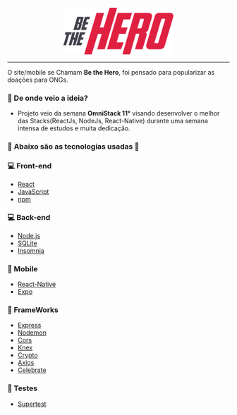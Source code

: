 <p align="center" >
<img src="imagem/logo@3x.png"  width="250px" ></a>
</p>

<hr>
O site/mobile se Chamam <b>Be the Hero</b>, foi pensado para popularizar as doações para ONGs.

### :thinking: De onde veio a ideia? 

* Projeto veio da semana <b>OmniStack 11°</b> visando desenvolver o melhor das Stacks(ReactJs, NodeJs, React-Native) durante uma semana intensa de estudos e muita dedicação.

### :rocket: <b>Abaixo são as tecnologias usadas :rocket:</b>

### :computer: Front-end
* [React](https://pt-br.reactjs.org/)
* [JavaScript](https://www.w3schools.com/js/)
* [npm](https://www.npmjs.com/)

### :computer: Back-end
* [Node.js](https://nodejs.org/en/)
* [SQLite](https://www.sqlite.org/index.html)
* [Insomnia](https://insomnia.rest/)

### :iphone: Mobile
* [React-Native](https://reactnative.dev/)
* [Expo](https://expo.io/)

### :wrench: FrameWorks
* [Express](https://expressjs.com/pt-br/)
* [Nodemon](https://nodemon.io/)
* [Cors](https://www.npmjs.com/package/cors)
* [Knex](http://knexjs.org/)
* [Crypto](https://nodejs.org/api/crypto.html)
* [Axios](https://www.npmjs.com/package/axios)
* [Celebrate](https://www.npmjs.com/package/celebrate)

### :memo: Testes
* [Supertest](https://www.npmjs.com/package/supertest)



